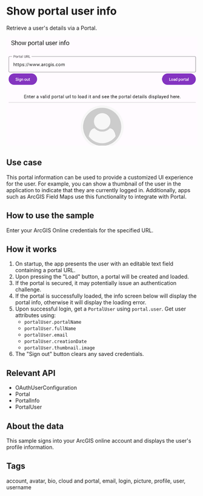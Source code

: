 # Show portal user info

Retrieve a user's details via a Portal.

![Image of access portal user info](show-portal-user-info.png)

## Use case

This portal information can be used to provide a customized UI experience for the user. For example, you can show a thumbnail of the user in the application to indicate that they are currently logged in. Additionally, apps such as ArcGIS Field Maps use this functionality to integrate with Portal.

## How to use the sample

Enter your ArcGIS Online credentials for the specified URL.

## How it works

1. On startup, the app presents the user with an editable text field containing a portal URL.
2. Upon pressing the "Load" button, a portal will be created and loaded.
3. If the portal is secured, it may potentially issue an authentication challenge.
4. If the portal is successfully loaded, the info screen below will display the portal info, otherwise it will display the loading error.
5. Upon successful login, get a `PortalUser` using `portal.user`. Get user attributes using:
   * `portalUser.portalName`
   * `portalUser.fullName`
   * `portalUser.email`
   * `portalUser.creationDate`
   * `portalUser.thumbnail.image`
6. The "Sign out" button clears any saved credentials.

## Relevant API

* OAuthUserConfiguration
* Portal
* PortalInfo
* PortalUser

## About the data

This sample signs into your ArcGIS online account and displays the user's profile information.

## Tags

account, avatar, bio, cloud and portal, email, login, picture, profile, user, username
